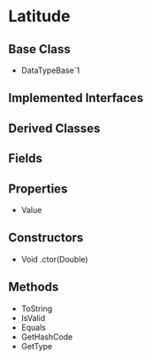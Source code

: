 # Latitude
## Base Class
- DataTypeBase`1
## Implemented Interfaces
## Derived Classes
## Fields
## Properties
- Value
## Constructors
- Void .ctor(Double)
## Methods
- ToString
- IsValid
- Equals
- GetHashCode
- GetType

